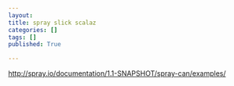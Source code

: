 ```yaml
---
layout: 
title: spray slick scalaz
categories: []
tags: []
published: True

---
```


http://spray.io/documentation/1.1-SNAPSHOT/spray-can/examples/